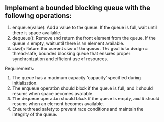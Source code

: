 ## Implement a bounded blocking queue with the following operations:

1. enqueue(value): Add a value to the queue. If the queue is full, wait until there is space available.
2. dequeue(): Remove and return the front element from the queue. If the queue is empty, wait until there is an element available.
3. size(): Return the current size of the queue.
The goal is to design a thread-safe, bounded blocking queue that ensures proper synchronization and efficient use of resources.

Requirements:

1. The queue has a maximum capacity 'capacity' specified during initialization.
2. The enqueue operation should block if the queue is full, and it should resume when space becomes available.
3. The dequeue operation should block if the queue is empty, and it should resume when an element becomes available.
4. Ensure thread safety to prevent race conditions and maintain the integrity of the queue.